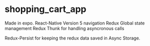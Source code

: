 # shopping_cart_app

Made in expo.
React-Native Version 5 navigation
Redux Global state management
Redux Thunk for handling asyncronous calls

Redux-Persist for keeping the redux data saved in Async Storage.
